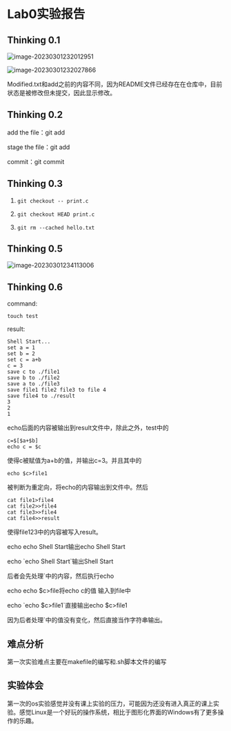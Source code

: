 # Lab0实验报告

## Thinking 0.1

![image-20230301232012951](C:\Users\zhangkr\AppData\Roaming\Typora\typora-user-images\image-20230301232012951.png)

![image-20230301232027866](C:\Users\zhangkr\AppData\Roaming\Typora\typora-user-images\image-20230301232027866.png)

Modified.txt和add之前的内容不同，因为README文件已经存在在仓库中，目前状态是被修改但未提交，因此显示修改。

## Thinking 0.2

add the file：git add

stage the file：git add

commit：git commit

## Thinking 0.3

1. ```
   git checkout -- print.c
   ```

2. ```
   git checkout HEAD print.c
   ```

3. ```
   git rm --cached hello.txt
   ```

## Thinking 0.5

![image-20230301234113006](C:\Users\zhangkr\AppData\Roaming\Typora\typora-user-images\image-20230301234113006.png)

## Thinking 0.6

command:

```
touch test
```

result:

```
Shell Start...
set a = 1
set b = 2
set c = a+b
c = 3
save c to ./file1
save b to ./file2
save a to ./file3
save file1 file2 file3 to file 4
save file4 to ./result
3
2
1
```

echo后面的内容被输出到result文件中，除此之外，test中的

```
c=$[$a+$b]
echo c = $c
```

使得c被赋值为a+b的值，并输出c=3。并且其中的

```
echo $c>file1
```

被判断为重定向，将echo的内容输出到文件中。然后

```
cat file1>file4
cat file2>>file4
cat file3>>file4
cat file4>>result
```

使得file123中的内容被写入result。

echo echo Shell Start输出echo Shell Start

echo \`echo Shell Start\`输出Shell Start

后者会先处理\`中的内容，然后执行echo

echo echo $c>file将echo c的值 输入到file中

echo \`echo $c>file1\`直接输出echo $c>file1

因为后者处理\`中的值没有变化，然后直接当作字符串输出。

## 难点分析

第一次实验难点主要在makefile的编写和.sh脚本文件的编写

## 实验体会

第一次的os实验感觉并没有课上实验的压力，可能因为还没有进入真正的课上实验。感觉Linux是一个好玩的操作系统，相比于图形化界面的Windows有了更多操作的乐趣。